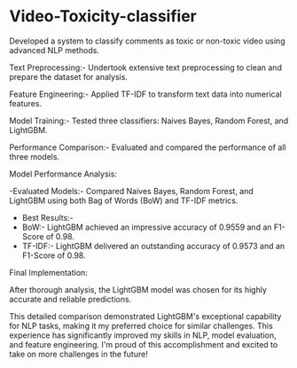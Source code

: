 # Video-Toxicity-classifier
Developed a system to classify comments as toxic or non-toxic video using advanced NLP methods.

Text Preprocessing:- Undertook extensive text preprocessing to clean and prepare the dataset for analysis.

Feature Engineering:- Applied TF-IDF to transform text data into numerical features.

Model Training:- Tested three classifiers: Naives Bayes, Random Forest, and LightGBM.

Performance Comparison:- Evaluated and compared the performance of all three models.

 Model Performance Analysis:

-Evaluated Models:- Compared Naives Bayes, Random Forest, and LightGBM using both Bag of Words (BoW) and TF-IDF metrics.
 
- Best Results:-
 - BoW:- LightGBM achieved an impressive accuracy of 0.9559 and an F1-Score of 0.98.
 - TF-IDF:- LightGBM delivered an outstanding accuracy of 0.9573 and an F1-Score of 0.98.

Final Implementation:

After thorough analysis, the LightGBM model was chosen for its highly accurate and reliable predictions. 

This detailed comparison demonstrated LightGBM's exceptional capability for NLP tasks, making it my preferred choice for similar challenges. This experience has significantly improved my skills in NLP, model evaluation, and feature engineering. I'm proud of this accomplishment and excited to take on more challenges in the future!

